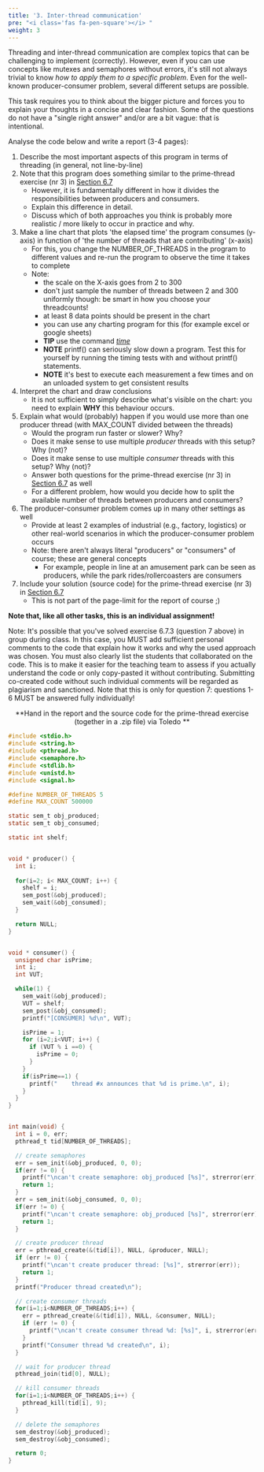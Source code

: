 ```yaml
---
title: '3. Inter-thread communication'
pre: "<i class='fas fa-pen-square'></i> "
weight: 3
---
```


Threading and inter-thread communication are complex topics that can be challenging to implement (correctly). However, even if you can use concepts like mutexes and semaphores without errors, it's still not always trivial to know *how to apply them to a specific problem*. Even for the well-known producer-consumer problem, several different setups are possible. 

This task requires you to think about the bigger picture and forces you to explain your thoughts in a concise and clear fashion. Some of the questions do not have a "single right answer" and/or are a bit vague: that is intentional. 

Analyse the code below and write a report (3-4 pages):

1. Describe the most important aspects of this program in terms of threading (in general, not line-by-line)
2. Note that this program does something similar to the prime-thread exercise (nr 3) in [Section 6.7](/ch6-tasks/lab3_interthreadcomm)
    * However, it is fundamentally different in how it divides the responsibilities between producers and consumers.
    * Explain this difference in detail. 
    * Discuss which of both approaches you think is probably more realistic / more likely to occur in practice and why.
3. Make a line chart that plots 'the elapsed time' the program consumes (y-axis) in function of 'the number of threads that are contributing' (x-axis)
    * For this, you change the NUMBER_OF_THREADS in the program to different values and re-run the program to observe the time it takes to complete
    * Note:
        * the scale on the X-axis goes from 2 to 300
        * don't just sample the number of threads between 2 and 300 uniformly though: be smart in how you choose your threadcounts!
        * at least 8 data points should be present in the chart
        * you can use any charting program for this (for example excel or google sheets)
        * **TIP** use the command [*time*](https://linux.die.net/man/1/time)
        * **NOTE** printf() can seriously slow down a program. Test this for yourself by running the timing tests with and without printf() statements.
        * **NOTE** it's best to execute each measurement a few times and on an unloaded system to get consistent results
4. Interpret the chart and draw conclusions
    * It is not sufficient to simply describe what's visible on the chart: you need to explain **WHY** this behaviour occurs.
5. Explain what would (probably) happen if you would use more than one producer thread (with MAX_COUNT divided between the threads)
    * Would the program run faster or slower? Why? 
    * Does it make sense to use multiple *producer* threads with this setup? Why (not)?
    * Does it make sense to use multiple *consumer* threads with this setup? Why (not)?
    * Answer both questions for the prime-thread exercise (nr 3) in [Section 6.7](/ch6-tasks/lab3_interthreadcomm) as well
    * For a different problem, how would you decide how to split the available number of threads between producers and consumers? 
6. The producer-consumer problem comes up in many other settings as well
    * Provide at least 2 examples of industrial (e.g., factory, logistics) or other real-world scenarios in which the producer-consumer problem occurs
    * Note: there aren't always literal "producers" or "consumers" of course; these are general concepts
        * For example, people in line at an amusement park can be seen as producers, while the park rides/rollercoasters are consumers
7. Include your solution (source code) for the prime-thread exercise (nr 3) in [Section 6.7](/ch6-tasks/lab3_interthreadcomm)
    * This is not part of the page-limit for the report of course ;)  

**Note that, like all other tasks, this is an individual assignment!**

Note: It's possible that you've solved exercise 6.7.3 (question 7 above) in group during class. 
In this case, you MUST add sufficient personal comments to the code that explain how it works and why the used approach was chosen.
You must also clearly list the students that collaborated on the code. 
This is to make it easier for the teaching team to assess if you actually understand the code or only copy-pasted it without contributing.
Submitting co-created code without such individual comments will be regarded as plagiarism and sanctioned. 
Note that this is only for question 7: questions 1-6 MUST be answered fully individually!

<center>**Hand in the report and the source code for the prime-thread exercise (together in a .zip file) via Toledo **</center>

```C
#include <stdio.h>
#include <string.h>
#include <pthread.h>
#include <semaphore.h> 
#include <stdlib.h>
#include <unistd.h>
#include <signal.h>

#define NUMBER_OF_THREADS 5
#define MAX_COUNT 500000

static sem_t obj_produced;
static sem_t obj_consumed;

static int shelf;


void * producer() {
  int i;
  
  for(i=2; i< MAX_COUNT; i++) {
    shelf = i;
    sem_post(&obj_produced);
    sem_wait(&obj_consumed);
  }

  return NULL;
}


void * consumer() {
  unsigned char isPrime;
  int i;
  int VUT;

  while(1) {
    sem_wait(&obj_produced);
    VUT = shelf;
    sem_post(&obj_consumed);
    printf("[CONSUMER] %d\n", VUT);

    isPrime = 1;
    for (i=2;i<VUT; i++) {
      if (VUT % i ==0) {
        isPrime = 0;
      }
    }
    if(isPrime==1) {
      printf("    thread #x announces that %d is prime.\n", i);
    }
  }
}


int main(void) {
  int i = 0, err;
  pthread_t tid[NUMBER_OF_THREADS];

  // create semaphores
  err = sem_init(&obj_produced, 0, 0);
  if(err != 0) {
    printf("\ncan't create semaphore: obj_produced [%s]", strerror(err));
    return 1;
  }
  err = sem_init(&obj_consumed, 0, 0);
  if(err != 0) {
    printf("\ncan't create semaphore: obj_produced [%s]", strerror(err));
    return 1;
  }

  // create producer thread
  err = pthread_create(&(tid[i]), NULL, &producer, NULL);
  if (err != 0) {
    printf("\ncan't create producer thread: [%s]", strerror(err));
    return 1;
  } 
  printf("Producer thread created\n");

  // create consumer threads
  for(i=1;i<NUMBER_OF_THREADS;i++) {
    err = pthread_create(&(tid[i]), NULL, &consumer, NULL);
    if (err != 0) {
      printf("\ncan't create consumer thread %d: [%s]", i, strerror(err));
    }
    printf("Consumer thread %d created\n", i);
  }

  // wait for producer thread
  pthread_join(tid[0], NULL);

  // kill consumer threads 
  for(i=1;i<NUMBER_OF_THREADS;i++) {
    pthread_kill(tid[i], 9);
  }

  // delete the semaphores
  sem_destroy(&obj_produced);
  sem_destroy(&obj_consumed);

  return 0;
}

```
